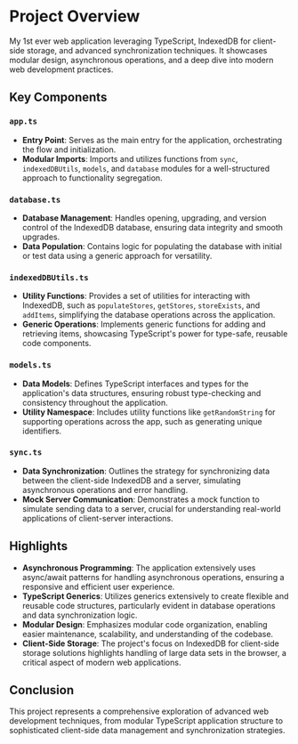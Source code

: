# Project Overview

My 1st ever web application leveraging TypeScript, IndexedDB for client-side storage, and advanced synchronization techniques. It showcases modular design, asynchronous operations, and a deep dive into modern web development practices.

## Key Components

### `app.ts`

- **Entry Point**: Serves as the main entry for the application, orchestrating the flow and initialization.
- **Modular Imports**: Imports and utilizes functions from `sync`, `indexedDBUtils`, `models`, and `database` modules for a well-structured approach to functionality segregation.

### `database.ts`

- **Database Management**: Handles opening, upgrading, and version control of the IndexedDB database, ensuring data integrity and smooth upgrades.
- **Data Population**: Contains logic for populating the database with initial or test data using a generic approach for versatility.

### `indexedDBUtils.ts`

- **Utility Functions**: Provides a set of utilities for interacting with IndexedDB, such as `populateStores`, `getStores`, `storeExists`, and `addItems`, simplifying the database operations across the application.
- **Generic Operations**: Implements generic functions for adding and retrieving items, showcasing TypeScript's power for type-safe, reusable code components.

### `models.ts`

- **Data Models**: Defines TypeScript interfaces and types for the application's data structures, ensuring robust type-checking and consistency throughout the application.
- **Utility Namespace**: Includes utility functions like `getRandomString` for supporting operations across the app, such as generating unique identifiers.

### `sync.ts`

- **Data Synchronization**: Outlines the strategy for synchronizing data between the client-side IndexedDB and a server, simulating asynchronous operations and error handling.
- **Mock Server Communication**: Demonstrates a mock function to simulate sending data to a server, crucial for understanding real-world applications of client-server interactions.

## Highlights

- **Asynchronous Programming**: The application extensively uses async/await patterns for handling asynchronous operations, ensuring a responsive and efficient user experience.
- **TypeScript Generics**: Utilizes generics extensively to create flexible and reusable code structures, particularly evident in database operations and data synchronization logic.
- **Modular Design**: Emphasizes modular code organization, enabling easier maintenance, scalability, and understanding of the codebase.
- **Client-Side Storage**: The project's focus on IndexedDB for client-side storage solutions highlights handling of large data sets in the browser, a critical aspect of modern web applications.

## Conclusion

This project represents a comprehensive exploration of advanced web development techniques, from modular TypeScript application structure to sophisticated client-side data management and synchronization strategies.  
